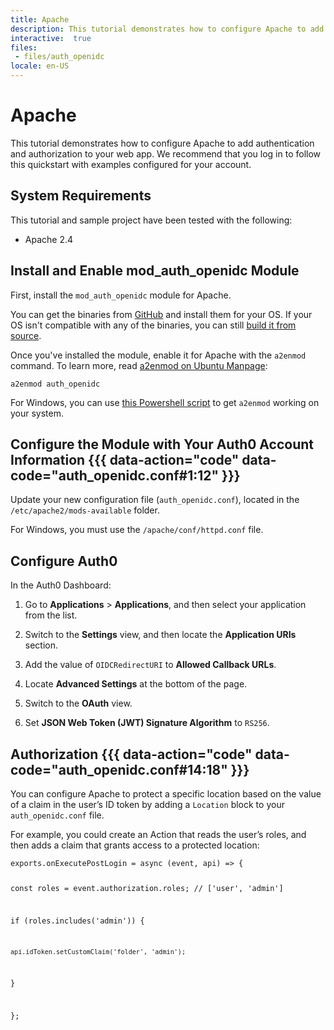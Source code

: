 ```yaml
---
title: Apache
description: This tutorial demonstrates how to configure Apache to add authentication and authorization to your web app.
interactive:  true
files:
 - files/auth_openidc
locale: en-US
---
```


# Apache


<p>This tutorial demonstrates how to configure Apache to add authentication and authorization to your web app. We recommend that you log in to follow this quickstart with examples configured for your account.</p><h2>System Requirements</h2><p>This tutorial and sample project have been tested with the following:</p><ul><li><p>Apache 2.4</p></li></ul><p></p>

## Install and Enable mod_auth_openidc Module


<p>First, install the <code>mod_auth_openidc</code> module for Apache.</p><p>You can get the binaries from <a href="https://github.com/zmartzone/mod_auth_openidc/releases" target="_blank" rel="noreferrer noopener">GitHub</a> and install them for your OS. If your OS isn&#39;t compatible with any of the binaries, you can still <a href="https://github.com/zmartzone/mod_auth_openidc/blob/master/INSTALL" target="_blank" rel="noreferrer noopener">build it from source</a>.</p><p>Once you&#39;ve installed the module, enable it for Apache with the <code>a2enmod</code> command. To learn more, read <a href="https://manpages.ubuntu.com/manpages/focal/man8/a2enmod.8.html" target="_blank" rel="noreferrer noopener">a2enmod on Ubuntu Manpage</a>:</p><p><code>a2enmod auth_openidc</code></p><p><div class="alert-container" severity="default"><p>For Windows, you can use <a href="https://github.com/enderandpeter/win-a2enmod#installation" target="_blank" rel="noreferrer noopener">this Powershell script</a> to get <code>a2enmod</code> working on your system.</p></div></p><p></p>

## Configure the Module with Your Auth0 Account Information {{{ data-action="code" data-code="auth_openidc.conf#1:12" }}}


<p>Update your new configuration file (<code>auth_openidc.conf</code>), located in the <code>/etc/apache2/mods-available</code> folder.</p><p><div class="alert-container" severity="default"><p>For Windows, you must use the <code>/apache/conf/httpd.conf</code> file.</p></div></p>

## Configure Auth0


<p>In the Auth0 Dashboard:</p><ol><li><p>Go to <b>Applications</b> &gt; <b>Applications</b>, and then select your application from the list.</p></li><li><p>Switch to the <b>Settings</b> view, and then locate the <b>Application URIs</b> section.</p></li><li><p>Add the value of <code>OIDCRedirectURI</code> to <b>Allowed Callback URLs</b>.</p></li><li><p>Locate <b>Advanced Settings</b> at the bottom of the page.</p></li><li><p>Switch to the <b>OAuth</b> view.</p></li><li><p>Set <b>JSON Web Token (JWT) Signature Algorithm</b> to <code>RS256</code>.</p></li></ol><p></p>

## Authorization {{{ data-action="code" data-code="auth_openidc.conf#14:18" }}}


<p>You can configure Apache to protect a specific location based on the value of a claim in the user’s ID token by adding a <code>Location</code> block to your <code>auth_openidc.conf</code> file.</p><p>For example, you could create an <a data-contentfulid="7DxotebjaRuNGHQgMr27ob-en-US">Action</a> that reads the user’s <a data-contentfulid="75kXKddeVMg7dRLtpPCOAn-en-US">roles</a>, and then adds a claim that grants access to a protected location:</p><p><pre><code class="language-javascript">exports.onExecutePostLogin = async (event, api) =&gt; {

  const roles = event.authorization.roles; // ['user', 'admin']



  if (roles.includes('admin')) {

    api.idToken.setCustomClaim('folder', 'admin');

  }

};

</code></pre>

</p>
